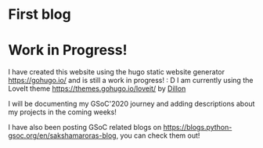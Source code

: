 # First blog


# Work in Progress!

I have created this website using the hugo static website generator https://gohugo.io/ and is still a work in progress! : D
I am currently using the LoveIt theme https://themes.gohugo.io/loveit/ by [Dillon](https://github.com/dillonzq)

I will be documenting my GSoC'2020 journey and adding descriptions about my projects in the coming weeks!

I have also been posting GSoC related blogs on https://blogs.python-gsoc.org/en/sakshamaroras-blog, you can check them out! 

